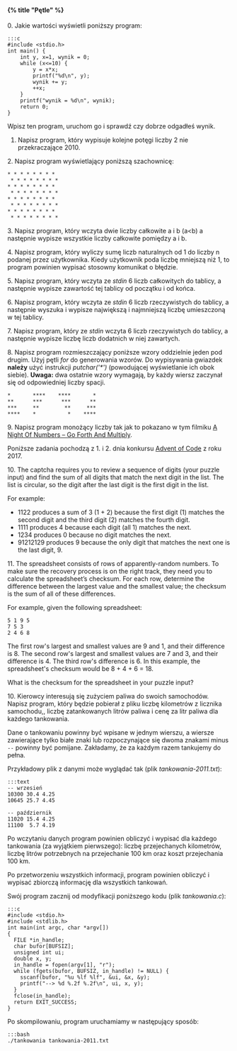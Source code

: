 #### {% title "Pętle" %}

0\. Jakie wartości wyświetli poniższy program:

    :::c
    #include <stdio.h>
    int main() {
        int y, x=1, wynik = 0;
        while (x<=10) {
            y = x*x;
            printf("%d\n", y);
            wynik += y;
            ++x;
        }
        printf("wynik = %d\n", wynik);
        return 0;
    }

Wpisz ten program, uruchom go i sprawdź czy dobrze odgadłeś wynik.

1. Napisz program, który wypisuje kolejne potęgi liczby 2
   nie przekraczające 2010.

2\. Napisz program wyświetlający poniższą szachownicę:

    * * * * * * * *
     * * * * * * * *
    * * * * * * * *
     * * * * * * * *
    * * * * * * * *
     * * * * * * * *
    * * * * * * * *
     * * * * * * * *

3\. Napisz program, który wczyta dwie liczby całkowite a i b
   (a<b) a następnie wypisze wszystkie liczby całkowite
   pomiędzy a i b.

4\. Napisz program, który wyliczy sumę liczb naturalnych od 1 do
   liczby n podanej przez użytkownika. Kiedy użytkownik poda liczbę
   mniejszą niż 1, to program powinien wypisać stosowny komunikat
   o błędzie.

5\. Napisz program, który wczyta ze *stdin* 6 liczb całkowitych do
   tablicy, a następnie wypisze zawartość tej tablicy od początku i od
   końca.

6\. Napisz program, który wczyta ze *stdin* 6 liczb rzeczywistych do
   tablicy, a następnie wyszuka i wypisze największą i najmniejszą
   liczbę umieszczoną w tej tablicy.

7\. Napisz program, który ze *stdin* wczyta 6 liczb rzeczywistych do
   tablicy, a następnie wypisze liczbę liczb dodatnich w niej
   zawartych.

8\. Napisz program rozmieszczający poniższe wzory oddzielnie
   jeden pod drugim. Użyj pętli *for* do generowania
   wzorów. Do wypisywania gwiazdek **należy** użyć instrukcji
   *putchar('\*')* (powodującej wyświetlanie ich obok siebie).
   **Uwaga:** dwa ostatnie wzory wymagają,
   by każdy wiersz zaczynał się od odpowiedniej liczby spacji.

    *       ****    ****       *
    **      ***      ***      **
    ***     **        **     ***
    ****    *          *    ****

9\. Napisz program monożący liczby tak jak to pokazano w tym filmiku
[A Night Of Numbers – Go Forth And Multiply](http://www.youtube.com/watch?v=Nc4yrFXw20Q).

Poniższe zadania pochodzą z 1. i 2. dnia konkursu
[Advent of Code](https://adventofcode.com/2017/day/1)
z roku 2017.

10\. The captcha requires you to review a sequence of digits (your puzzle input)
and find the sum of all digits that match the next digit in the list. The list
is circular, so the digit after the last digit is the first digit in the list.

For example:

* 1122 produces a sum of 3 (1 + 2) because the first digit (1)
  matches the second digit and the third digit (2) matches the fourth digit.
* 1111 produces 4 because each digit (all 1) matches the next.
* 1234 produces 0 because no digit matches the next.
* 91212129 produces 9 because the only digit that matches
  the next one is the last digit, 9.

11\. The spreadsheet consists of rows of apparently-random numbers. To make
sure the recovery process is on the right track, they need you to calculate the
spreadsheet’s checksum. For each row, determine the difference between the
largest value and the smallest value; the checksum is the sum of all of these
differences.

For example, given the following spreadsheet:

    5 1 9 5
    7 5 3
    2 4 6 8

The first row's largest and smallest values are 9 and 1, and their difference is 8.
The second row's largest and smallest values are 7 and 3, and their difference is 4.
The third row's difference is 6.
In this example, the spreadsheet's checksum would be 8 + 4 + 6 = 18.

What is the checksum for the spreadsheet in your puzzle input?

<!--
   **Zadanie dodatkowe.**
   Połącz swój kod składający się z czterech oddzielnych bloków
   (z których każdy rysuje jeden wzór) w jeden program wyświetlający
   cztery wzory **obok** siebie sprytnie używając zagnieżdżonych
   pętli *for*.
-->

10\. Kierowcy interesują się zużyciem paliwa do swoich samochodów.
Napisz program, który będzie pobierał z pliku liczbę kilometrów
z licznika samochodu,, liczbę zatankowanych litrów paliwa
i cenę za litr paliwa dla każdego tankowania.

Dane o tankowaniu powinny być wpisane w jednym wierszu, a wiersze
zawierające tylko białe znaki lub rozpoczynające się dwoma znakami
minus `--` powinny być pomijane.
Zakładamy, że za każdym razem tankujemy do pełna.

Przykładowy plik z danymi może wyglądać tak
(plik *tankowania-2011.txt*):

    :::text
    -- wrzesień
    10300 30.4 4.25
    10645 25.7 4.45

    -- październik
    11020 15.4 4.25
    11100  5.7 4.19

Po wczytaniu danych program powinien obliczyć i wypisać
dla każdego tankowania (za wyjątkiem pierwszego):
liczbę przejechanych kilometrów,
liczbę litrów potrzebnych na przejechanie 100 km
oraz koszt przejechania 100 km.

Po przetworzeniu wszystkich informacji, program
powinien obliczyć i wypisać zbiorczą informację dla wszystkich
tankowań.


Swój program zacznij od modyfikacji poniższego kodu
(plik *tankowania.c*):

    :::c
    #include <stdio.h>
    #include <stdlib.h>
    int main(int argc, char *argv[])
    {
      FILE *in_handle;
      char bufor[BUFSIZ];
      unsigned int ui;
      double x, y;
      in_handle = fopen(argv[1], "r");
      while (fgets(bufor, BUFSIZ, in_handle) != NULL) {
        sscanf(bufor, "%u %lf %lf", &ui, &x, &y);
        printf("--> %d %.2f %.2f\n", ui, x, y);
      }
      fclose(in_handle);
      return EXIT_SUCCESS;
    }

Po skompilowaniu, program uruchamiamy w następujący sposób:

    :::bash
    ./tankowania tankowania-2011.txt
